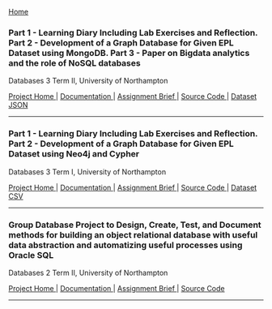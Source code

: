 <a href = "https://github.com/diwaslamsal/DatabaseAssignments"> Home </a>


### Part 1 - Learning Diary Including Lab Exercises and Reflection. Part 2 - Development of a Graph Database for Given EPL Dataset using MongoDB. Part 3 - Paper on Bigdata analytics and the role of NoSQL databases
Databases 3 Term II, University of Northampton

<a href = "https://github.com/diwaslamsal/DatabaseAssignments/tree/main/Databases-3-Term-II/" target="_blank"> Project Home </a> | <a href = "https://diwaslamsal.github.io/DatabaseAssignments/Databases-3-Term-II/18406547-diwas-lamsal-report.pdf" target="_blank"> Documentation </a> | <a href = "https://diwaslamsal.github.io/DatabaseAssignments/Databases-3-Term-II/CSY3024-firstsit-AS2-2019-20.pdf" target="_blank"> Assignment Brief </a> | <a href = "https://diwaslamsal.github.io/DatabaseAssignments/Databases-3-Term-II/18406547-diwas-lamsal-assignment-source-code.txt" target="_blank"> Source Code </a> | <a href = "https://diwaslamsal.github.io/DatabaseAssignments/Databases-3-Term-II/epl_1819.json" target="_blank"> Dataset JSON </a> 

<hr>


### Part 1 - Learning Diary Including Lab Exercises and Reflection. Part 2 - Development of a Graph Database for Given EPL Dataset using Neo4j and Cypher
Databases 3 Term I, University of Northampton

<a href = "https://github.com/diwaslamsal/DatabaseAssignments/tree/main/Databases-3-Term-I/" target="_blank"> Project Home </a> | <a href = "https://diwaslamsal.github.io/DatabaseAssignments/Databases-3-Term-I/18406547-diwas-lamsal-database-report.pdf" target="_blank"> Documentation </a> | <a href = "https://diwaslamsal.github.io/DatabaseAssignments/Databases-3-Term-I/DB3_AS1_AssignmentBrief.docx" target="_blank"> Assignment Brief </a> | <a href = "https://diwaslamsal.github.io/DatabaseAssignments/Databases-3-Term-I/Assignment_Source_Code.txt" target="_blank"> Source Code </a> | <a href = "https://diwaslamsal.github.io/DatabaseAssignments/Databases-3-Term-I/DB3_AS1_EPL_Dataset.csv" target="_blank"> Dataset CSV </a> 

<hr>


### Group Database Project to Design, Create, Test, and Document methods for building an object relational database with useful data abstraction and automatizing useful processes using Oracle SQL
Databases 2 Term II, University of Northampton

<a href = "https://github.com/diwaslamsal/DatabaseAssignments/tree/main/Databases-2-Term-II/" target="_blank"> Project Home </a> | <a href = "https://diwaslamsal.github.io/DatabaseAssignments/Databases-2-Term-II/CSY2038-group-4.pdf" target="_blank"> Documentation </a> | <a href = "https://github.com/diwaslamsal/DatabaseAssignments/tree/main/Databases-2-Term-II/Assignment-Files/" target="_blank"> Assignment Brief </a> | <a href = "https://github.com/diwaslamsal/DatabaseAssignments/tree/main/Databases-2-Term-II/script-files" target="_blank"> Source Code </a>

<hr>



